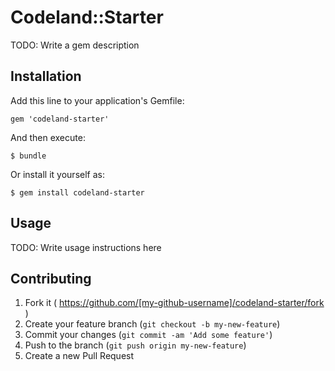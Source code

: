 # Codeland::Starter

TODO: Write a gem description

## Installation

Add this line to your application's Gemfile:

    gem 'codeland-starter'

And then execute:

    $ bundle

Or install it yourself as:

    $ gem install codeland-starter

## Usage

TODO: Write usage instructions here

## Contributing

1. Fork it ( https://github.com/[my-github-username]/codeland-starter/fork )
2. Create your feature branch (`git checkout -b my-new-feature`)
3. Commit your changes (`git commit -am 'Add some feature'`)
4. Push to the branch (`git push origin my-new-feature`)
5. Create a new Pull Request
